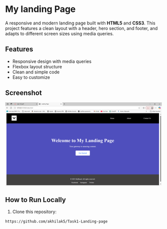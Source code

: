 # My landing Page

A responsive and modern landing page built with **HTML5** and **CSS3**. This project features a clean layout with a header, hero section, and footer, and adapts to different screen sizes using media queries.

##  Features
- Responsive design with media queries
- Flexbox layout structure
- Clean and simple code
- Easy to customize

## Screenshot
![Landing Page](images/screenshot.png)

##  How to Run Locally
1. Clone this repository:
```bash
https://github.com/akhilak5/Task1-Landing-page




